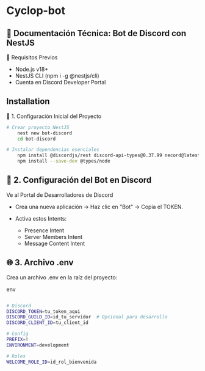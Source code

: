 # Cyclop-bot

## 📜 Documentación Técnica: Bot de Discord con NestJS

🔧 Requisitos Previos

- Node.js v18+
- NestJS CLI (npm i -g @nestjs/cli)
- Cuenta en Discord Developer Portal

## Installation

🚀 1. Configuración Inicial del Proyecto

```bash
# Crear proyecto NestJS
    nest new bot-discord
    cd bot-discord

# Instalar dependencias esenciales
    npm install @discordjs/rest discord-api-types@0.37.99 necord@latest discord.js @nestjs/config axios
    npm install --save-dev @types/node
```

## 🔑 2. Configuración del Bot en Discord
Ve al Portal de Desarrolladores de Discord

- Crea una nueva aplicación → Haz clic en "Bot" → Copia el TOKEN.

 - Activa estos Intents:
    - Presence Intent
    - Server Members Intent
    - Message Content Intent


## 🌐 3. Archivo .env
Crea un archivo .env en la raíz del proyecto:

env
```bash

# Discord
DISCORD_TOKEN=tu_token_aqui
DISCORD_GUILD_ID=id_tu_servidor  # Opcional para desarrollo
DISCORD_CLIENT_ID=tu_client_id

# Config
PREFIX=!
ENVIRONMENT=development

# Roles
WELCOME_ROLE_ID=id_rol_bienvenida

```
